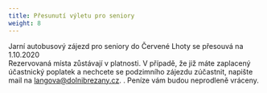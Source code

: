 ```yaml
---
title: Přesunutí výletu pro seniory
weight: 8
---
```

Jarní autobusový zájezd pro seniory do Červené Lhoty se přesouvá na 1.10.2020\
Rezervovaná místa zůstávají v platnosti. V případě, že již máte zaplacený účastnický poplatek a nechcete se podzimního zájezdu zúčastnit, napište mail na langova@dolnibrezany.cz. . Peníze vám budou neprodleně vráceny.